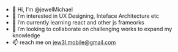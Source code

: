 - 👋 Hi, I’m @jewelMichael
- 👀 I’m interested in UX Designing, Inteface Architecture etc
- 🌱 I’m currently learning react and other js frameorks
- 💞️ I’m looking to collaborate on challenging works to expand my knowledge
- 📫 reach me on jew3l.mobile@gmail.com
